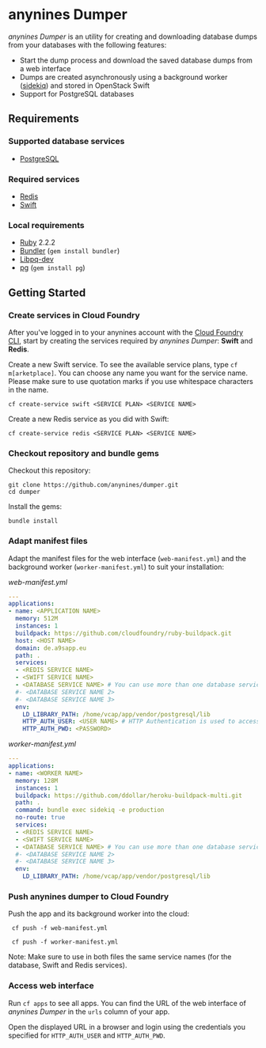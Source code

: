 # anynines Dumper
*anynines Dumper* is an utility for creating and downloading database dumps from your databases with the following features:
- Start the dump process and download the saved database dumps from a web interface
- Dumps are created asynchronously using a background worker ([sidekiq](http://sidekiq.org)) and stored in OpenStack Swift
- Support for PostgreSQL databases

## Requirements
### Supported database services
- [PostgreSQL](http://www.postgresql.org/)

### Required services
- [Redis](http://redis.io/)
- [Swift](http://docs.openstack.org/developer/swift/)

### Local requirements
- [Ruby](https://www.ruby-lang.org/en/) 2.2.2
- [Bundler](https://rubygems.org/gems/bundler) (`gem install bundler`)
- [Libpq-dev](http://stackoverflow.com/questions/6040583/cant-find-the-libpq-fe-h-header-when-trying-to-install-pg-gem)
- [pg](https://rubygems.org/gems/pg/versions/0.18.2) (`gem install pg`)

## Getting Started
### Create services in Cloud Foundry
After you've logged in to your anynines account with the [Cloud Foundry CLI](https://github.com/cloudfoundry/cli#downloads), start by creating the services required by *anynines Dumper*: **Swift** and **Redis**.

Create a new Swift service. To see the available service plans, type `cf m[arketplace]`. You can choose any name you want for the service name. Please make sure to use quotation marks if you use whitespace characters in the name.
```SHELL
cf create-service swift <SERVICE PLAN> <SERVICE NAME>
```

Create a new Redis service as you did with Swift:
```SHELL
cf create-service redis <SERVICE PLAN> <SERVICE NAME>
```

### Checkout repository and bundle gems
Checkout this repository:
```SHELL
git clone https://github.com/anynines/dumper.git
cd dumper
```
Install the gems:
```SHELL
bundle install
```

### Adapt manifest files
Adapt the manifest files for the web interface (`web-manifest.yml`) and the background worker (`worker-manifest.yml`) to suit your installation:

*web-manifest.yml*
```YAML
---
applications:
- name: <APPLICATION NAME>
  memory: 512M
  instances: 1
  buildpack: https://github.com/cloudfoundry/ruby-buildpack.git
  host: <HOST NAME>
  domain: de.a9sapp.eu
  path: .
  services:
  - <REDIS SERVICE NAME>
  - <SWIFT SERVICE NAME>
  - <DATABASE SERVICE NAME> # You can use more than one database service
  #- <DATABASE SERVICE NAME 2>
  #- <DATABASE SERVICE NAME 3>
  env:
    LD_LIBRARY_PATH: /home/vcap/app/vendor/postgresql/lib
    HTTP_AUTH_USER: <USER NAME> # HTTP Authentication is used to access the web interface
    HTTP_AUTH_PWD: <PASSWORD>
```

*worker-manifest.yml*
```YAML
---
applications:
- name: <WORKER NAME>
  memory: 128M
  instances: 1
  buildpack: https://github.com/ddollar/heroku-buildpack-multi.git
  path: .
  command: bundle exec sidekiq -e production
  no-route: true
  services:
  - <REDIS SERVICE NAME>
  - <SWIFT SERVICE NAME>
  - <DATABASE SERVICE NAME> # You can use more than one database service
  #- <DATABASE SERVICE NAME 2>
  #- <DATABASE SERVICE NAME 3>
  env:
    LD_LIBRARY_PATH: /home/vcap/app/vendor/postgresql/lib
```

### Push anynines dumper to Cloud Foundry
Push the app and its background worker into the cloud:
```SHELL
 cf push -f web-manifest.yml
```
```SHELL
 cf push -f worker-manifest.yml
```

Note: Make sure to use in both files the same service names (for the database, Swift and Redis services).

### Access web interface
Run `cf apps` to see all apps. You can find the URL of the web interface of *anynines Dumper* in the `urls` column of your app.

Open the displayed URL in a browser and login using the credentials you specified for `HTTP_AUTH_USER` and `HTTP_AUTH_PWD`.
